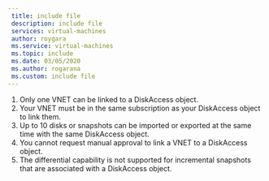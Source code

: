 ```yaml
---
 title: include file
 description: include file
 services: virtual-machines
 author: roygara
 ms.service: virtual-machines
 ms.topic: include
 ms.date: 03/05/2020
 ms.author: rogarana
 ms.custom: include file
---
```


1. Only one VNET can be linked to a DiskAccess object.
1. Your VNET must be in the same subscription as your DiskAccess object to link them.
1. Up to 10 disks or snapshots can be imported or exported at the same time with the same DiskAccess object.
1. You cannot request manual approval to link a VNET to a DiskAccess object.
1. The differential capability is not supported for incremental snapshots that are associated with a DiskAccess object. 
